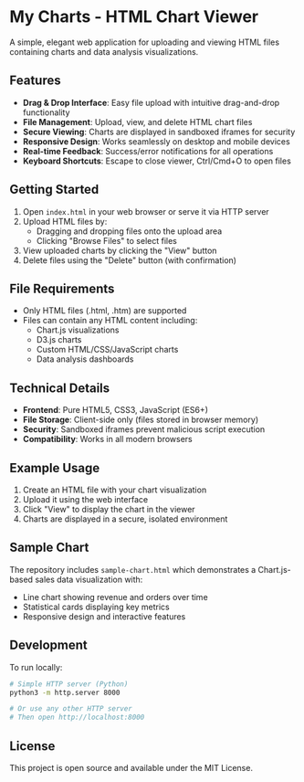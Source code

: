 # My Charts - HTML Chart Viewer

A simple, elegant web application for uploading and viewing HTML files containing charts and data analysis visualizations.

## Features

- **Drag & Drop Interface**: Easy file upload with intuitive drag-and-drop functionality
- **File Management**: Upload, view, and delete HTML chart files
- **Secure Viewing**: Charts are displayed in sandboxed iframes for security
- **Responsive Design**: Works seamlessly on desktop and mobile devices
- **Real-time Feedback**: Success/error notifications for all operations
- **Keyboard Shortcuts**: Escape to close viewer, Ctrl/Cmd+O to open files

## Getting Started

1. Open `index.html` in your web browser or serve it via HTTP server
2. Upload HTML files by:
   - Dragging and dropping files onto the upload area
   - Clicking "Browse Files" to select files
3. View uploaded charts by clicking the "View" button
4. Delete files using the "Delete" button (with confirmation)

## File Requirements

- Only HTML files (.html, .htm) are supported
- Files can contain any HTML content including:
  - Chart.js visualizations
  - D3.js charts
  - Custom HTML/CSS/JavaScript charts
  - Data analysis dashboards

## Technical Details

- **Frontend**: Pure HTML5, CSS3, JavaScript (ES6+)
- **File Storage**: Client-side only (files stored in browser memory)
- **Security**: Sandboxed iframes prevent malicious script execution
- **Compatibility**: Works in all modern browsers

## Example Usage

1. Create an HTML file with your chart visualization
2. Upload it using the web interface
3. Click "View" to display the chart in the viewer
4. Charts are displayed in a secure, isolated environment

## Sample Chart

The repository includes `sample-chart.html` which demonstrates a Chart.js-based sales data visualization with:
- Line chart showing revenue and orders over time
- Statistical cards displaying key metrics
- Responsive design and interactive features

## Development

To run locally:
```bash
# Simple HTTP server (Python)
python3 -m http.server 8000

# Or use any other HTTP server
# Then open http://localhost:8000
```

## License

This project is open source and available under the MIT License.
